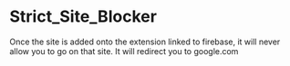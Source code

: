 # Strict_Site_Blocker
Once the site is added onto the extension linked to firebase, it will never allow you to go on that site. It will redirect you to google.com
